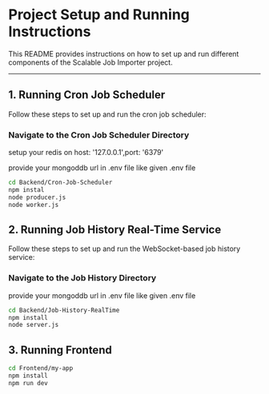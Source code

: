 # Project Setup and Running Instructions

This README provides instructions on how to set up and run different components of the Scalable Job Importer project.

---

## 1. Running Cron Job Scheduler

Follow these steps to set up and run the cron job scheduler:

### Navigate to the Cron Job Scheduler Directory
setup your redis on  host: '127.0.0.1',port: '6379'

provide your mongoddb url in .env file  like given .env file

```bash
cd Backend/Cron-Job-Scheduler
npm instal
node producer.js
node worker.js
```

## 2. Running Job History Real-Time Service
Follow these steps to set up and run the WebSocket-based job history service:

### Navigate to the Job History Directory

provide your mongoddb url in .env file  like given .env file

```bash
cd Backend/Job-History-RealTime
npm install
node server.js
```

## 3. Running Frontend

```bash
cd Frontend/my-app
npm install
npm run dev
```